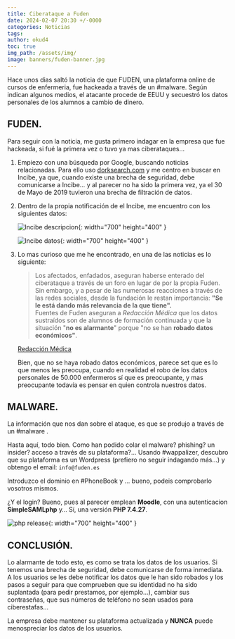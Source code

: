 ```yaml
---
title: Ciberataque a Fuden
date: 2024-02-07 20:30 +/-0000
categories: Noticias
tags: 
author: okud4
toc: true
img_path: /assets/img/
image: banners/fuden-banner.jpg
---
```




Hace unos dias saltó la noticia de que FUDEN, una plataforma online de cursos de enfermeria, fue hackeada a través de un #malware. Según indican algunos medios, el atacante procede de EEUU y secuestró los datos personales de los alumnos a cambio de dinero.

## FUDEN.

Para seguir con la noticia, me gusta primero indagar en la empresa que fue hackeada, si fué la primera vez o tuvo ya mas ciberataques…

1. Empiezo con una búsqueda por Google, buscando noticias relacionadas. Para ello uso [dorksearch.com](https://dorksearch.com/) y me centro en buscar en Incibe, ya que, cuando existe una brecha de seguridad, debe comunicarse a Incibe… y al parecer no ha sido la primera vez, ya el 30 de Mayo de 2019 tuvieron una brecha de filtración de datos.
2. Dentro de la propia notificación de el Incibe, me encuentro con los siguientes datos:

	![Incibe descripcion](capturas/fuden/incibe-data.png){: width="700" height="400" }
	
	![Incibe datos](capturas/fuden/incibe-detalle.png){: width="700" height="400" }
3. Lo mas curioso que me he encontrado, en una de las noticias es lo siguiente:

	> Los afectados, enfadados, aseguran haberse enterado del ciberataque a través de un foro en lugar de por la propia Fuden. Sin embargo, y a pesar de las numerosas reacciones a través de las redes sociales, desde la fundación le restan importancia: **"Se le está dando más relevancia de la que tiene".**  
	  Fuentes de Fuden aseguran a _Redacción Médica_ que los datos sustraídos son de alumnos de formación continuada y que la situación "**no es alarmante**" porque "no se han **robado datos económicos"**.
	
	[Redacción Médica](https://www.redaccionmedica.com/secciones/enfermeria/fuden-a-los-enfermeros-hackeados-le-dan-mas-relevancia-de-la-que-tiene--6472)
	

	Bien, que no se haya robado datos económicos, parece set que es lo que menos les preocupa, cuando en realidad el robo de los datos personales de 50.000 enfermeros sí que es preocupante, y mas preocupante todavía es pensar en quien controla nuestros datos.

## MALWARE.

La información que nos dan sobre el ataque, es que se produjo a través de un #malware . 

Hasta aquí, todo bien. Como han podido colar el malware? phishing? un insider? acceso a través de su plataforma?… Usando #wappalizer, descubro que su plataforma es un Wordpress (prefiero no seguir indagando más…) y obtengo el email: `info@fuden.es` 

Introduzco el dominio en #PhoneBook y … bueno, podeis comprobarlo vosotros mismos.

¿Y el login? Bueno, pues al parecer emplean **Moodle**, con una autenticacion **SimpleSAMLphp** y… Sí, una versión **PHP 7.4.27**. 

![php release](capturas/fuden/php-release.png){: width="700" height="400" }

## CONCLUSIÓN.

Lo alarmante de todo esto, es como se trata los datos de los usuarios. Si tenemos una brecha de seguridad, debe comunicarse de forma inmediata. A los usuarios se les debe notificar los datos que le han sido robados y los pasos a seguir para que comprueben que su identidad no ha sido suplantada (para pedir prestamos, por ejemplo…), cambiar sus contraseñas, que sus números de teléfono no sean usados para ciberestafas…

La empresa debe mantener su plataforma actualizada y **NUNCA** puede menospreciar los datos de los usuarios.

